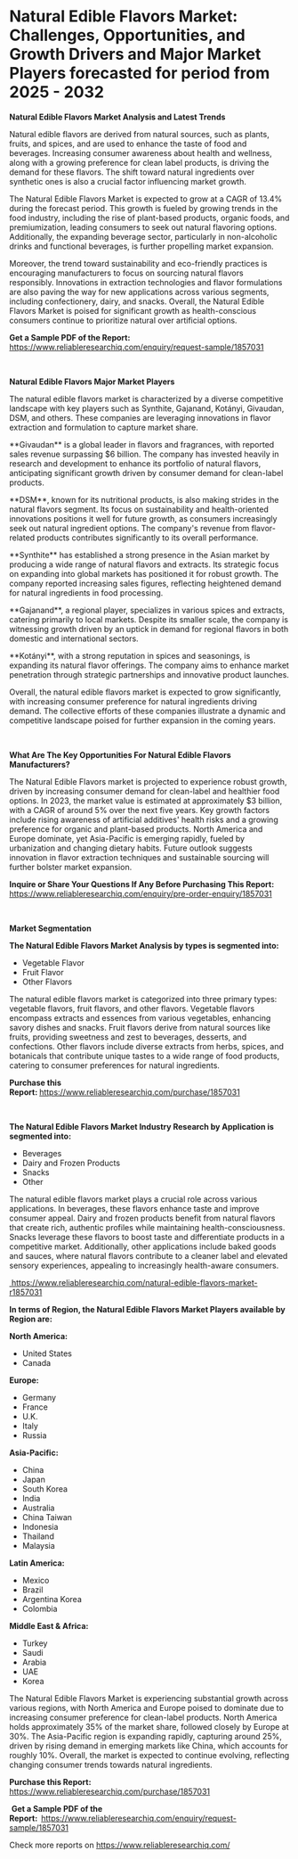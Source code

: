 <p><h1>Natural Edible Flavors Market: Challenges, Opportunities, and Growth Drivers and Major Market Players forecasted for period from 2025 - 2032</h1></p><p><strong>Natural Edible Flavors Market Analysis and Latest Trends</strong></p>
<p><p>Natural edible flavors are derived from natural sources, such as plants, fruits, and spices, and are used to enhance the taste of food and beverages. Increasing consumer awareness about health and wellness, along with a growing preference for clean label products, is driving the demand for these flavors. The shift toward natural ingredients over synthetic ones is also a crucial factor influencing market growth.</p><p>The Natural Edible Flavors Market is expected to grow at a CAGR of 13.4% during the forecast period. This growth is fueled by growing trends in the food industry, including the rise of plant-based products, organic foods, and premiumization, leading consumers to seek out natural flavoring options. Additionally, the expanding beverage sector, particularly in non-alcoholic drinks and functional beverages, is further propelling market expansion. </p><p>Moreover, the trend toward sustainability and eco-friendly practices is encouraging manufacturers to focus on sourcing natural flavors responsibly. Innovations in extraction technologies and flavor formulations are also paving the way for new applications across various segments, including confectionery, dairy, and snacks. Overall, the Natural Edible Flavors Market is poised for significant growth as health-conscious consumers continue to prioritize natural over artificial options.</p></p>
<p><strong>Get a Sample PDF of the Report:&nbsp;</strong> <a href="https://www.reliableresearchiq.com/enquiry/request-sample/1857031?utm_campaign=3066&utm_medium=2&utm_source=Github&utm_content=ia&utm_term=27032025&utm_id=natural-edible-flavors">https://www.reliableresearchiq.com/enquiry/request-sample/1857031</a></p>
<p>&nbsp;</p>
<p><strong>Natural Edible Flavors Major Market Players</strong></p>
<p><p>The natural edible flavors market is characterized by a diverse competitive landscape with key players such as Synthite, Gajanand, Kotányi, Givaudan, DSM, and others. These companies are leveraging innovations in flavor extraction and formulation to capture market share.</p><p>**Givaudan** is a global leader in flavors and fragrances, with reported sales revenue surpassing $6 billion. The company has invested heavily in research and development to enhance its portfolio of natural flavors, anticipating significant growth driven by consumer demand for clean-label products.</p><p>**DSM**, known for its nutritional products, is also making strides in the natural flavors segment. Its focus on sustainability and health-oriented innovations positions it well for future growth, as consumers increasingly seek out natural ingredient options. The company's revenue from flavor-related products contributes significantly to its overall performance.</p><p>**Synthite** has established a strong presence in the Asian market by producing a wide range of natural flavors and extracts. Its strategic focus on expanding into global markets has positioned it for robust growth. The company reported increasing sales figures, reflecting heightened demand for natural ingredients in food processing.</p><p>**Gajanand**, a regional player, specializes in various spices and extracts, catering primarily to local markets. Despite its smaller scale, the company is witnessing growth driven by an uptick in demand for regional flavors in both domestic and international sectors.</p><p>**Kotányi**, with a strong reputation in spices and seasonings, is expanding its natural flavor offerings. The company aims to enhance market penetration through strategic partnerships and innovative product launches.</p><p>Overall, the natural edible flavors market is expected to grow significantly, with increasing consumer preference for natural ingredients driving demand. The collective efforts of these companies illustrate a dynamic and competitive landscape poised for further expansion in the coming years.</p></p>
<p>&nbsp;</p>
<p><strong>What Are The Key Opportunities For Natural Edible Flavors Manufacturers?</strong></p>
<p><p>The Natural Edible Flavors market is projected to experience robust growth, driven by increasing consumer demand for clean-label and healthier food options. In 2023, the market value is estimated at approximately $3 billion, with a CAGR of around 5% over the next five years. Key growth factors include rising awareness of artificial additives' health risks and a growing preference for organic and plant-based products. North America and Europe dominate, yet Asia-Pacific is emerging rapidly, fueled by urbanization and changing dietary habits. Future outlook suggests innovation in flavor extraction techniques and sustainable sourcing will further bolster market expansion.</p></p>
<p><strong>Inquire or Share Your Questions If Any Before Purchasing This Report:</strong> <a href="https://www.reliableresearchiq.com/enquiry/pre-order-enquiry/1857031?utm_campaign=3066&utm_medium=2&utm_source=Github&utm_content=ia&utm_term=27032025&utm_id=natural-edible-flavors">https://www.reliableresearchiq.com/enquiry/pre-order-enquiry/1857031</a></p>
<p>&nbsp;</p>
<p><strong>Market Segmentation</strong></p>
<p><strong>The Natural Edible Flavors Market Analysis by types is segmented into:</strong></p>
<p><ul><li>Vegetable Flavor</li><li>Fruit Flavor</li><li>Other Flavors</li></ul></p>
<p><p>The natural edible flavors market is categorized into three primary types: vegetable flavors, fruit flavors, and other flavors. Vegetable flavors encompass extracts and essences from various vegetables, enhancing savory dishes and snacks. Fruit flavors derive from natural sources like fruits, providing sweetness and zest to beverages, desserts, and confections. Other flavors include diverse extracts from herbs, spices, and botanicals that contribute unique tastes to a wide range of food products, catering to consumer preferences for natural ingredients.</p></p>
<p><strong>Purchase this Report:&nbsp;</strong><a href="https://www.reliableresearchiq.com/purchase/1857031?utm_campaign=3066&utm_medium=2&utm_source=Github&utm_content=ia&utm_term=27032025&utm_id=natural-edible-flavors">https://www.reliableresearchiq.com/purchase/1857031</a></p>
<p>&nbsp;</p>
<p><strong>The Natural Edible Flavors Market Industry Research by Application is segmented into:</strong></p>
<p><ul><li>Beverages</li><li>Dairy and Frozen Products</li><li>Snacks</li><li>Other</li></ul></p>
<p><p>The natural edible flavors market plays a crucial role across various applications. In beverages, these flavors enhance taste and improve consumer appeal. Dairy and frozen products benefit from natural flavors that create rich, authentic profiles while maintaining health-consciousness. Snacks leverage these flavors to boost taste and differentiate products in a competitive market. Additionally, other applications include baked goods and sauces, where natural flavors contribute to a cleaner label and elevated sensory experiences, appealing to increasingly health-aware consumers.</p></p>
<p><a href="https://www.reliableresearchiq.com/natural-edible-flavors-market-r1857031?utm_campaign=3066&utm_medium=2&utm_source=Github&utm_content=ia&utm_term=27032025&utm_id=natural-edible-flavors">&nbsp;https://www.reliableresearchiq.com/natural-edible-flavors-market-r1857031</a></p>
<p><strong>In terms of Region, the Natural Edible Flavors Market Players available by Region are:</strong></p>
<p>
    <p> <strong> North America: </strong>
        <ul>
            <li>United States</li>
            <li>Canada</li>
        </ul>
        </p> 
    <p> <strong> Europe: </strong>
        <ul>
            <li>Germany</li>
            <li>France</li>
            <li>U.K.</li>
            <li>Italy</li>
            <li>Russia</li>
        </ul>
        </p> 
    <p> <strong> Asia-Pacific: </strong>
        <ul>
            <li>China</li>
            <li>Japan</li>
            <li>South Korea</li>
            <li>India</li>
            <li>Australia</li>
            <li>China Taiwan</li>
            <li>Indonesia</li>
            <li>Thailand</li>
            <li>Malaysia</li>
        </ul>
        </p> 
    <p> <strong> Latin America: </strong>
        <ul>
            <li>Mexico</li>
            <li>Brazil</li>
            <li>Argentina Korea</li>
            <li>Colombia</li>
        </ul>
        </p> 
    <p> <strong> Middle East & Africa: </strong>
        <ul>
            <li>Turkey</li>
            <li>Saudi</li>
            <li>Arabia</li>
            <li>UAE</li>
            <li>Korea</li>
        </ul>
    </p>
    </p>
<p><p>The Natural Edible Flavors Market is experiencing substantial growth across various regions, with North America and Europe poised to dominate due to increasing consumer preference for clean-label products. North America holds approximately 35% of the market share, followed closely by Europe at 30%. The Asia-Pacific region is expanding rapidly, capturing around 25%, driven by rising demand in emerging markets like China, which accounts for roughly 10%. Overall, the market is expected to continue evolving, reflecting changing consumer trends towards natural ingredients.</p></p>
<p><strong>Purchase this Report: </strong><a href="https://www.reliableresearchiq.com/purchase/1857031?utm_campaign=3066&utm_medium=2&utm_source=Github&utm_content=ia&utm_term=27032025&utm_id=natural-edible-flavors">https://www.reliableresearchiq.com/purchase/1857031</a></p>
<p>&nbsp;<strong>Get a Sample PDF of the Report:&nbsp;&nbsp;</strong><a href="https://www.reliableresearchiq.com/enquiry/request-sample/1857031?utm_campaign=3066&utm_medium=2&utm_source=Github&utm_content=ia&utm_term=27032025&utm_id=natural-edible-flavors">https://www.reliableresearchiq.com/enquiry/request-sample/1857031</a></p>
<p><strong></strong></p>
<p>Check more reports on <a href="https://www.reliableresearchiq.com/?utm_campaign=3066&utm_medium=2&utm_source=Github&utm_content=ia&utm_term=27032025&utm_id=natural-edible-flavors">https://www.reliableresearchiq.com/</a></p>